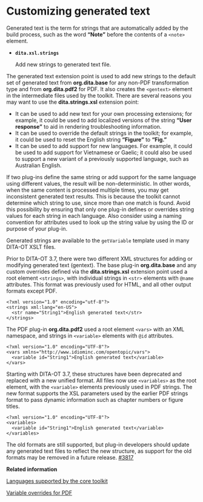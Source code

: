 # Customizing generated text

Generated text is the term for strings that are automatically added by the build process, such as the word **“Note”** before the contents of a `<note>` element.

-   **`dita.xsl.strings`**

    Add new strings to generated text file.


The generated text extension point is used to add new strings to the default set of generated text from **org.dita.base** for any non-PDF transformation type and from **org.dita.pdf2** for PDF. It also creates the `<gentext>` element in the intermediate files used by the toolkit. There are several reasons you may want to use the **dita.strings.xsl** extension point:

-   It can be used to add new text for your own processing extensions; for example, it could be used to add localized versions of the string **“User response”** to aid in rendering troubleshooting information.
-   It can be used to override the default strings in the toolkit; for example, it could be used to reset the English string **“Figure”** to **“Fig.”**
-   It can be used to add support for new languages. For example, it could be used to add support for Vietnamese or Gaelic; it could also be used to support a new variant of a previously supported language, such as Australian English.

If two plug-ins define the same string or add support for the same language using different values, the result will be non-deterministic. In other words, when the same content is processed multiple times, you may get inconsistent generated text results. This is because the toolkit cannot determine which string to use, since more than one match is found. Avoid this possibility by ensuring that only one plug-in defines or overrides string values for each string in each language. Also consider using a naming convention for attributes used to look up the string value by using the ID or purpose of your plug-in.

Generated strings are available to the `getVariable` template used in many DITA-OT XSLT files.

Prior to DITA-OT 3.7, there were two different XML structures for adding or modifying generated text \(gentext\). The base plug-in **org.dita.base** and any custom overrides defined via the **dita.strings.xsl** extension point used a root element `<strings>`, with individual strings in `<str>` elements with `@name` attributes. This format was previously used for HTML, and all other output formats except PDF.

```
<?xml version="1.0" encoding="utf-8"?>
<strings xml:lang="en-US">
  <str name="String1">English generated text</str>
</strings>
```

The PDF plug-in **org.dita.pdf2** used a root element `<vars>` with an XML namespace, and strings in `<variable>` elements with `@id` attributes.

```
<?xml version="1.0" encoding="UTF-8"?>
<vars xmlns="http://www.idiominc.com/opentopic/vars">
  <variable id="String1">English generated text</variable>
</vars>
```

Starting with DITA-OT 3.7, these structures have been deprecated and replaced with a new unified format. All files now use `<variables>` as the root element, with the `<variable>` elements previously used in PDF strings. The new format supports the XSL parameters used by the earlier PDF strings format to pass dynamic information such as chapter numbers or figure titles.

```
<?xml version="1.0" encoding="UTF-8"?>
<variables>
  <variable id="String1">English generated text</variable>
</variables>
```

The old formats are still supported, but plug-in developers should update any generated text files to reflect the new structure, as support for the old formats may be removed in a future release. [\#3817](https://github.com/dita-ot/dita-ot/issues/3817)

**Related information**  


[Languages supported by the core toolkit](globalization-languages.md)

[Variable overrides for PDF](pdf-plugin-structure_common-vars.md)

